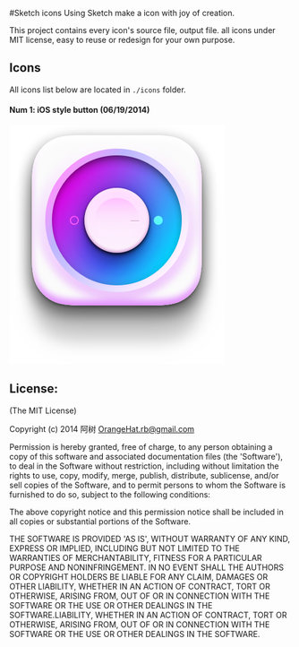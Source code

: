 #Sketch icons
Using Sketch make a icon with joy of creation. 

This project contains every icon's source file, output file. all icons under MIT license, easy to reuse or redesign for your own purpose.

## Icons

All icons list below are located in `./icons` folder.

#### Num 1: iOS style button (06/19/2014)

![ios-style-button](./icons/ios-style-button/ios-style-button@2x.png)


License:
-------------------
(The MIT License)

Copyright (c) 2014 阿树  <OrangeHat.rb@gmail.com>

Permission is hereby granted, free of charge, to any person obtaining
a copy of this software and associated documentation files (the
'Software'), to deal in the Software without restriction, including
without limitation the rights to use, copy, modify, merge, publish,
distribute, sublicense, and/or sell copies of the Software, and to
permit persons to whom the Software is furnished to do so, subject to
the following conditions:

The above copyright notice and this permission notice shall be
included in all copies or substantial portions of the Software.

THE SOFTWARE IS PROVIDED 'AS IS', WITHOUT WARRANTY OF ANY KIND,
EXPRESS OR IMPLIED, INCLUDING BUT NOT LIMITED TO THE WARRANTIES OF
MERCHANTABILITY, FITNESS FOR A PARTICULAR PURPOSE AND NONINFRINGEMENT.
IN NO EVENT SHALL THE AUTHORS OR COPYRIGHT HOLDERS BE LIABLE FOR ANY
CLAIM, DAMAGES OR OTHER LIABILITY, WHETHER IN AN ACTION OF CONTRACT,
TORT OR OTHERWISE, ARISING FROM, OUT OF OR IN CONNECTION WITH THE
SOFTWARE OR THE USE OR OTHER DEALINGS IN THE SOFTWARE.LIABILITY, WHETHER IN AN ACTION OF CONTRACT, TORT OR OTHERWISE, ARISING FROM,
OUT OF OR IN CONNECTION WITH THE SOFTWARE OR THE USE OR OTHER DEALINGS IN THE
SOFTWARE.
